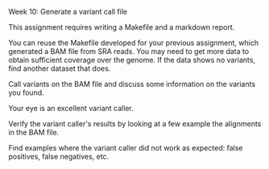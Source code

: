 Week 10: Generate a variant call file

This assignment requires writing a Makefile and a markdown report.

You can reuse the Makefile developed for your previous assignment, which generated a BAM file from SRA reads. You may need to get more data to obtain sufficient coverage over the genome. If the data shows no variants, find another dataset that does.

Call variants on the BAM file and discuss some information on the variants you found.

Your eye is an excellent variant caller.

Verify the variant caller's results by looking at a few example the alignments in the BAM file.

Find examples where the variant caller did not work as expected: false positives, false negatives, etc.
